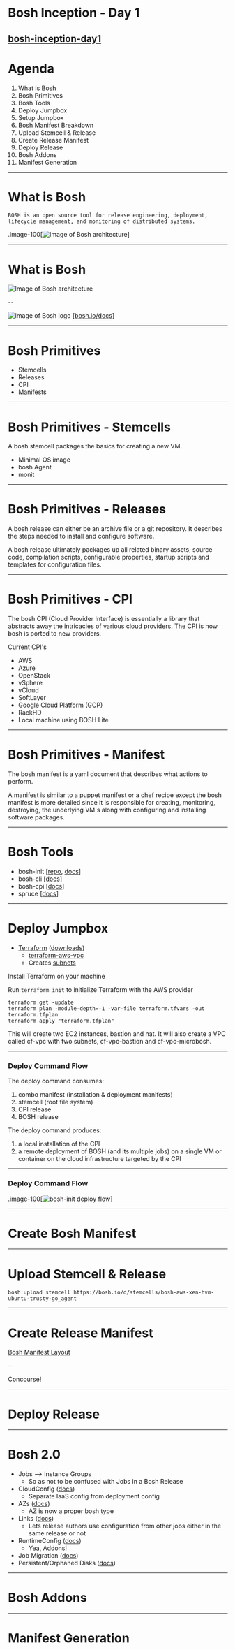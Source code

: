 # Bosh Inception - Day 1

[bosh-inception-day1](https://github.com/tracyde/bosh-inception-day1.git)
---

# Agenda

1. What is Bosh
2. Bosh Primitives
3. Bosh Tools
4. Deploy Jumpbox
5. Setup Jumpbox
6. Bosh Manifest Breakdown
7. Upload Stemcell & Release
8. Create Release Manifest
9. Deploy Release
10. Bosh Addons
11. Manifest Generation

---

# What is Bosh

`BOSH is an open source tool for release engineering, deployment, lifecycle management, and monitoring of distributed systems.`

.image-100[![Image of Bosh architecture](./images/Bosh-breakdown.png)]

---

# What is Bosh

![Image of Bosh architecture](./images/Bosh-architecture.png)

--

![Image of Bosh logo](./images/Bosh-logo.png)
[[bosh.io/docs](http://bosh.io/docs)]

---

# Bosh Primitives

* Stemcells
* Releases
* CPI
* Manifests

---

# Bosh Primitives - Stemcells

A bosh stemcell packages the basics for creating a new VM.
* Minimal OS image
* bosh Agent
* monit

---

# Bosh Primitives - Releases

A bosh release can either be an archive file or a git repository. It describes the steps needed to install and configure software.

A bosh release ultimately packages up all related binary assets, source code, compilation scripts, configurable properties, startup scripts and templates for configuration files.

---

# Bosh Primitives - CPI

The bosh CPI (Cloud Provider Interface) is essentially a library that abstracts away the intricacies of various cloud providers. The CPI is how bosh is ported to new providers.

Current CPI's
* AWS
* Azure
* OpenStack
* vSphere
* vCloud
* SoftLayer
* Google Cloud Platform (GCP)
* RackHD
* Local machine using BOSH Lite

---

# Bosh Primitives - Manifest

The bosh manifest is a yaml document that describes what actions to perform.

A manifest is similar to a puppet manifest or a chef recipe except the bosh manifest is more detailed since it is 
responsible for creating, monitoring, destroying, the underlying VM's along with configuring and installing software packages.

---

# Bosh Tools

* bosh-init [[repo](https://github.com/cloudfoundry/bosh-init), [docs](https://bosh.io/docs/using-bosh-init.html)]
* bosh-cli [[docs](https://bosh.io/docs/bosh-cli.html)]
* bosh-cpi [[docs](https://bosh.io/docs)]
* spruce [[docs](https://github.com/geofffranks/spruce)]

---

# Deploy Jumpbox

* [Terraform](https://www.terraform.io/) ([downloads](https://www.terraform.io/downloads.html))
  - [terraform-aws-vpc](https://github.com/cloudfoundry-community/terraform-aws-vpc)
  - Creates [subnets](https://github.com/cloudfoundry-community/terraform-aws-vpc#subnets)

Install Terraform on your machine

Run `terraform init` to initialize Terraform with the AWS provider

```
terraform get -update
terraform plan -module-depth=-1 -var-file terraform.tfvars -out terraform.tfplan
terraform apply "terraform.tfplan"
```

This will create two EC2 instances, bastion and nat. It will also create a VPC called cf-vpc with two subnets, 
cf-vpc-bastion and cf-vpc-microbosh.

---

### Deploy Command Flow

The deploy command consumes:

1. combo manifest (installation & deployment manifests)
1. stemcell (root file system)
1. CPI release
1. BOSH release

The deploy command produces:

1. a local installation of the CPI
1. a remote deployment of BOSH (and its multiple jobs) on a single VM or container on the cloud infrastructure targeted by the CPI

---

### Deploy Command Flow

.image-100[![bosh-init deploy flow](./images/bosh-init-deploy-flow.png "bosh-init deploy flow")]

---

# Create Bosh Manifest

---

# Upload Stemcell & Release

```
bosh upload stemcell https://bosh.io/d/stemcells/bosh-aws-xen-hvm-ubuntu-trusty-go_agent
```

---

# Create Release Manifest

[Bosh Manifest Layout](http://bosh.io/docs/manifest-v2.html)

--

Concourse!

---

# Deploy Release

---

# Bosh 2.0

* Jobs --> Instance Groups
  - So as not to be confused with Jobs in a Bosh Release
* CloudConfig ([docs](http://bosh.io/docs/cloud-config.html))
  - Separate IaaS config from deployment config
* AZs ([docs](http://bosh.io/docs/azs.html))
  - AZ is now a proper bosh type
* Links ([docs](http://bosh.io/docs/links.html))
  - Lets release authors use configuration from other jobs either in the same release or not
* RuntimeConfig ([docs](http://bosh.io/docs/runtime-config.html))
  - Yea, Addons!
* Job Migration ([docs](http://bosh.io/docs/migrated-from.html ))
* Persistent/Orphaned Disks ([docs](http://bosh.io/docs/persistent-disks.html))

---

# Bosh Addons

---

# Manifest Generation
